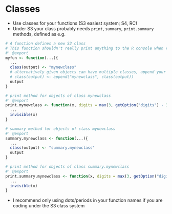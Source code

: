 # Classes  


  
- Use classes for your functions (S3 easiest system; S4, RC)
- Under S3 your class probably needs `print`, `summary`, `print.summary` methods, defined as e.g. 

```r
# A function defines a new S3 class
# This function shouldn't really print anything to the R console when run
#' @export
myfun <- function(...){
  ...
  class(output) <- "mynewclass"
  # alternatively given objects can have multiple classes, append your new class
  # class(output) <- append("mynewclass", class(output))
  output
}

# print method for objects of class mynewclass
#' @export
print.mynewclass <- function(x, digits = max(3, getOption("digits") - 3), ...){
  ...
  invisible(x)
}

# summary method for objects of class mynewclass
#' @export
summary.mynewclass <- function(...){
  ...
  class(output) <- "summary.mynewclass"
  output
}

# print method for objects of class summary.mynewclass
#' @export
print.summary.mynewclass <- function(x, digits = max(3, getOption("digits") - 3),...){
  ...
  invisible(x)  
}
```
- I recommend only using dots/periods in your function names if you are coding under the S3 class system
